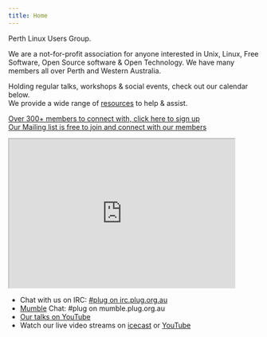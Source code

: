 ```yaml
---
title: Home
---
```

Perth Linux Users Group.

We are a not-for-profit association for anyone interested in Unix, Linux, Free Software, Open Source software & Open Technology. We have many members all over Perth and Western Australia.

Holding regular talks, workshops & social events, check out our calendar below.<br />
We provide a wide range of [resources](/resources/_index.md) to help & assist.

[Over 300+ members to connect with, click here to sign up](membership.md)<br />
[Our Mailing list is free to join and connect with our members](http://lists.plug.org.au/mailman/listinfo/plug)

<iframe src="https://www.google.com/calendar/embed?showTitle=0&amp;showNav=0&amp;showDate=0&amp;showPrint=0&amp;showTabs=0&amp;showCalendars=0&amp;mode=AGENDA&amp;height=200&amp;wkst=1&amp;bgcolor=%23FFFFFF&amp;src=president%40plug.org.au&amp;color=%23182C57&amp;ctz=Australia%2FPerth" style=" border-width:1 " width="90%" height="300" frameborder="0" scrolling="no"></iframe>
<br />

*   Chat with us on IRC: [#plug on irc.plug.org.au](/resources/irc.md)
*   [Mumble](https://www.mumble.info/) Chat: #plug on mumble.plug.org.au
*   [Our talks on YouTube](https://www.youtube.com/user/PerthLinuxUsersGroup)
*   Watch our live video streams on [icecast](http://icecast.plug.org.au:8000/) or [YouTube](https://www.youtube.com/user/PerthLinuxUsersGroup)
